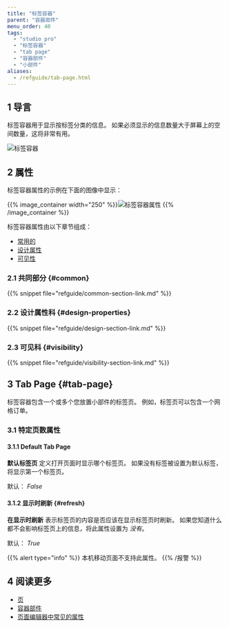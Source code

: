 ```yaml
---
title: "标签容器"
parent: "容器部件"
menu_order: 40
tags:
  - "studio pro"
  - "标签容器"
  - "tab page"
  - "容器部件"
  - "小部件"
aliases:
  - /refguide/tab-page.html
---
```


## 1 导言

标签容器用于显示按标签分类的信息。 如果必须显示的信息数量大于屏幕上的空间数量，这将非常有用。

![标签容器](attachments/container-widgets/tab-container.png)

## 2 属性

标签容器属性的示例在下面的图像中显示：

{{% image_container width="250" %}}![标签容器属性](attachments/container-widgets/tab-container-properties.png)
{{% /image_container %}}

标签容器属性由以下章节组成：

* [常用的](#common)
* [设计属性](#design-properties)
* [可见性](#visibility)

### 2.1 共同部分 {#common}

{{% snippet file="refguide/common-section-link.md" %}}

### 2.2 设计属性科 {#design-properties}

{{% snippet file="refguide/design-section-link.md" %}}

### 2.3 可见科 {#visibility}

{{% snippet file="refguide/visibility-section-link.md" %}}

## 3 Tab Page {#tab-page}

标签容器包含一个或多个您放置小部件的标签页。 例如，标签页可以包含一个网格订单。

### 3.1 特定页数属性

#### 3.1.1 Default Tab Page

**默认标签页** 定义打开页面时显示哪个标签页。 如果没有标签被设置为默认标签，将显示第一个标签页。

默认： *False*

#### 3.1.2 显示时刷新 {#refresh}

**在显示时刷新** 表示标签页的内容是否应该在显示标签页时刷新。 如果您知道什么都不会影响标签页上的信息，将此属性设置为 *没有*。

默认： *True*

{{% alert type="info" %}}
本机移动页面不支持此属性。
{{% /报警 %}}

## 4 阅读更多

* [页](page)
* [容器部件](容器部件)
* [页面编辑器中常见的属性](common-widget-properties)
